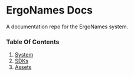 # ErgoNames Docs

A documentation repo for the ErgoNames system.

### Table Of Contents

1. [System](system/README.md)
2. [SDKs](sdks/README.md)
3. [Assets](assets/README.md)